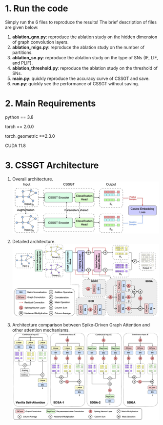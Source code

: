 # 1. Run the code

Simply run the 6 files to reproduce the results! The brief description of files are given below:

1. **ablation_gnn.py**: reproduce the ablation study on the hidden dimension of graph convolution layers.
2. **ablation_migs.py**: reproduce the ablation study on the number of partitions.
3. **ablation_sn.py**: reproduce the ablation study on the type of SNs (IF, LIF, and PLIF).
4. **ablation_threshold.py**: reproduce the ablation study on the threshold of SNs.
5. **main.py**: quickly reproduce the accuracy curve of CSSGT and save.
6. **run.py**: quickly see the performance of CSSGT without saving.

# 2. Main Requirements

python == 3.8

torch == 2.0.0

torch_geometric ==2.3.0

CUDA 11.8

# 3. CSSGT Architecture

1. Overall architecture.
   ![Arc1](figs/framework.jpg)

2. Detailed architecture.
   ![Arc2](figs/CSSGT.jpeg)

3. Architecture comparison between Spike-Driven Graph Attention and other attention mechanisms.
   ![Arc3](figs/SDGA.jpg)
